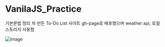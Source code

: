 # VanilaJS_Practice

기본문법 정리 차 만든 To-Do List 사이트
gh-page로 배포했으며 weather api, 로컬스토리지 사용함

![image](https://user-images.githubusercontent.com/83907810/158949350-aa06a738-d8fb-403a-a724-bca79a30423a.png)
